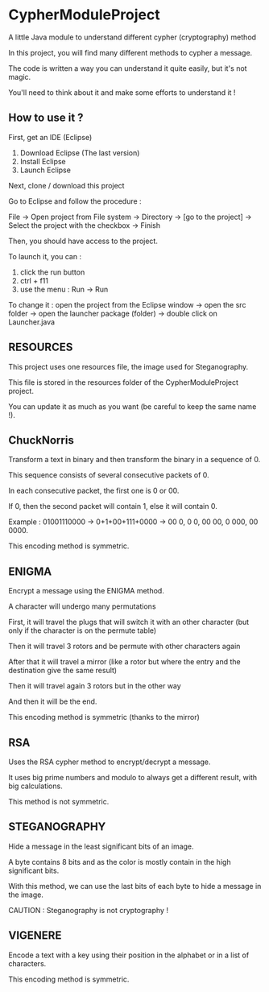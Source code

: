 # CypherModuleProject
A little Java module to understand different cypher (cryptography) method

In this project, you will find many different methods to cypher a message.

The code is written a way you can understand it quite easily, but it's not magic.

You'll need to think about it and make some efforts to understand it !

## How to use it ?
First, get an IDE (Eclipse)

1. Download Eclipse (The last version)
2. Install Eclipse
3. Launch Eclipse

Next, clone / download this project

Go to Eclipse and follow the procedure :

File -> Open project from File system -> Directory -> [go to the project] -> Select the project with the checkbox -> Finish

Then, you should have access to the project.

To launch it, you can :
1. click the run button
2. ctrl + f11
3. use the menu : Run -> Run

To change it : open the project from the Eclipse window -> open the src folder -> open the launcher package (folder) -> double click on Launcher.java

## RESOURCES
This project uses one resources file, the image used for Steganography.

This file is stored in the resources folder of the CypherModuleProject project.

You can update it as much as you want (be careful to keep the same name !).

## ChuckNorris
Transform a text in binary and then transform the binary in a sequence of 0.

This sequence consists of several consecutive packets of 0.

In each consecutive packet, the first one is 0 or 00.

If 0, then the second packet will contain 1, else it will contain 0.

Example : 01001110000 -> 0+1+00+111+0000 -> 00 0, 0 0, 00 00, 0 000, 00 0000.

This encoding method is symmetric.

## ENIGMA
Encrypt a message using the ENIGMA method.

A character will undergo many permutations

First, it will travel the plugs that will switch it with an other character (but only if the character is on the permute table)

Then it will travel 3 rotors and be permute with other characters again

After that it will travel a mirror (like a rotor but where the entry and the destination give the same result)

Then it will travel again 3 rotors but in the other way

And then it will be the end.

This encoding method is symmetric (thanks to the mirror)

## RSA
Uses the RSA cypher method to encrypt/decrypt a message.

It uses big prime numbers and modulo to always get a different result, with big calculations.

This method is not symmetric.

## STEGANOGRAPHY
Hide a message in the least significant bits of an image.

A byte contains 8 bits and as the color is mostly contain in the high significant bits.

With this method, we can use the last bits of each byte to hide a message in the image.

CAUTION : Steganography is not cryptography !

## VIGENERE
Encode a text with a key using their position in the alphabet or in a list of characters.

This encoding method is symmetric.
